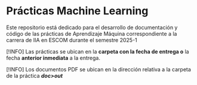 # Prácticas Machine Learning
Este repositorio está dedicado para el desarrollo de documentación y código de las prácticas de Aprendizaje Máquina correspondiente a la carrera de IIA en ESCOM durante el semestre 2025-1

[!INFO] Las prácticas se ubican en la **carpeta con la fecha de entrega o** la fecha **anterior inmediata** a la entrega.

[!INFO] Los documentos PDF se ubican en la dirección relativa a la carpeta de la práctica **_doc>out_**
